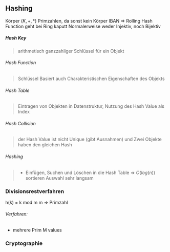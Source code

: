 ## Hashing
Körper $(K, +, *)$
Primzahlen, da sonst kein Körper
IBAN => Rolling Hash Function geht bei Ring kaputt
Normalerweise weder Injektiv, noch Bijektiv

##### Hash Key
>arithmetisch ganzzahliger Schlüssel für ein Objekt

###### Hash Function
> Schlüssel Basiert auch Charakteristischen Eigenschaften des Objekts

###### Hash Table
>Eintragen von Objekten in Datenstruktur, Nutzung des Hash Value als Index

###### Hash Collision
>der Hash Value ist nicht Unique (gibt Ausnahmen) und Zwei Objekte haben den gleichen Hash

###### Hashing
> -   Einfügen, Suchen und Löschen in die Hash Table => $O(log(n))$ sortieren Auswahl sehr langsam

### Divisionsrestverfahren
h(k) = k mod m
m => Primzahl

###### Verfahren:
- mehrere Prim M values


### Cryptographie



